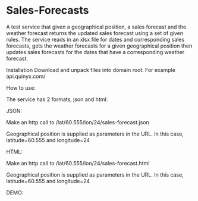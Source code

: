 # Sales-Forecasts

A test service that given a geographical position, a sales forecast and the weather forecast returns the updated sales forecast using a set of given rules. The service reads in an xlsx file for dates and corresponding sales forecasts, gets the weather forecasts for a given geographical position then updates sales forecasts for the dates that have a corresponding weather forecast.

Installation
Download and unpack files into domain root. For example api.quinyx.com/

How to use:

The service has 2 formats, json and html:

JSON: 

Make an http call to /lat/60.555/lon/24/sales-forecast.json

Geographical position is supplied as parameters in the URL. In this case, latitude=60.555 and longitude=24

HTML:

Make an http call to /lat/60.555/lon/24/sales-forecast.html

Geographical position is supplied as parameters in the URL. In this case, latitude=60.555 and longitude=24


DEMO:
